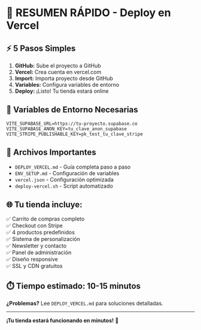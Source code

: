# 🚀 RESUMEN RÁPIDO - Deploy en Vercel

## ⚡ 5 Pasos Simples

1. **GitHub:** Sube el proyecto a GitHub
2. **Vercel:** Crea cuenta en vercel.com
3. **Import:** Importa proyecto desde GitHub
4. **Variables:** Configura variables de entorno
5. **Deploy:** ¡Listo! Tu tienda estará online

## 🔑 Variables de Entorno Necesarias

```
VITE_SUPABASE_URL=https://tu-proyecto.supabase.co
VITE_SUPABASE_ANON_KEY=tu_clave_anon_supabase
VITE_STRIPE_PUBLISHABLE_KEY=pk_test_tu_clave_stripe
```

## 📁 Archivos Importantes

- `DEPLOY_VERCEL.md` - Guía completa paso a paso
- `ENV_SETUP.md` - Configuración de variables
- `vercel.json` - Configuración optimizada
- `deploy-vercel.sh` - Script automatizado

## 🌐 Tu tienda incluye:

✅ Carrito de compras completo  
✅ Checkout con Stripe  
✅ 4 productos predefinidos  
✅ Sistema de personalización  
✅ Newsletter y contacto  
✅ Panel de administración  
✅ Diseño responsive  
✅ SSL y CDN gratuitos  

## ⏱️ Tiempo estimado: 10-15 minutos

**¿Problemas?** Lee `DEPLOY_VERCEL.md` para soluciones detalladas.

---

**¡Tu tienda estará funcionando en minutos!** 🎉